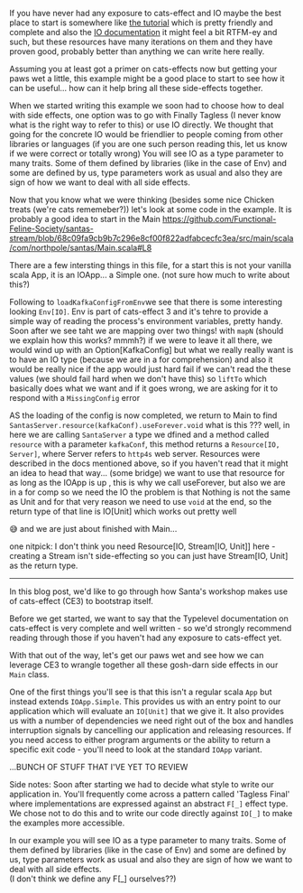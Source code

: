 
If you have never had any exposure to cats-effect and IO maybe the best place to start is somewhere like [the tutorial](https://typelevel.org/cats-effect/docs/concepts) which is pretty friendly and complete and also the [IO documentation](https://typelevel.org/cats-effect/docs/2.x/datatypes/io) it might feel a bit RTFM-ey and such, but these resources have many iterations on them and they have proven good, probably better than anything we can write here really. 

Assuming you at least got a primer on cats-effects now but getting your paws wet a little, this example might be a good place to start to see how it can be useful... how can it help bring all these side-effects together.

When we started writing this example we soon had to choose how to deal with side effects, one option was to go with Finally Tagless (I never know what is the right way to refer to this) or use IO directly. We thought that going for the concrete IO would be friendlier to people coming from other libraries or languages (if you are one such person reading this, let us know if we were correct or totally wrong) 
You will see IO as a type parameter to many traits. Some of them defined by libraries (like in the case of Env) and some are defined by us, type parameters work as usual and also they are sign of how we want to deal with all side effects.   


Now that you know what we were thinking (besides some nice Chicken treats (we're cats rememeber?)) let's look at some code in the example. It is probably a good idea to  start in the Main https://github.com/Functional-Feline-Society/santas-stream/blob/68c09fa9cb9b7c296e8cf00f822adfabcecfc3ea/src/main/scala/com/northpole/santas/Main.scala#L8

There are a few intersting things in this file, for a start this is not your vanilla scala App, it is an IOApp... a Simple one. (not sure how much to write about this?) 

Following to  `loadKafkaConfigFromEnv`we see that there is some interesting looking `Env[IO]`. Env is part of cats-effect 3 and it's tehre to  provide a simple way of reading the process's environment variables, pretty handy. Soon after we see taht we are mapping over two things! with `mapN` (should we explain how this works? mmmh?) if we were to leave it all there, we would wind up with an Option[KafkaConfig] but what we really really want is to have an IO type (because we are in a for comprehension) and also it would be really nice if the app would just hard fail if we can't read the these values (we should fail hard when we don't have this) so `liftTo` which basically does what we want and if it goes wrong, we are asking for it to respond with a `MissingConfig` error 

AS the loading of the config is now completed, we return to Main to find `SantasServer.resource(kafkaConf).useForever.void` what is this ??? well, in here we are calling `SantaServer` a type we dfined and a method called `resource` with a parameter `kafkaConf`, this method returns a `Resource[IO, Server]`, where Server refers to `http4s` web server. Resources were described in  the docs mentioned above, so if you haven't read that it might an idea to head that way... (some bridge) we want to use that resource for as long as the IOApp is up , this is why we call useForever, but also we are in a for comp so we need the IO  the problem is that Nothing is not the same as Unit and for that very reason we need to use `void` at the end, so the return type of that line is IO[Unit] which works out pretty well

😅 and we are just about finished with Main... 





one nitpick: I don't think you need Resource[IO, Stream[IO, Unit]] here - creating a Stream isn't side-effecting so you can just have Stream[IO, Unit] as the return type.



---
In this blog post, we'd like to go through how Santa's workshop makes use of cats-effect (CE3) to bootstrap itself.

Before we get started, we want to say that the Typelevel documentation on cats-effect is very complete and well written - so we'd strongly recommend reading through those if you haven't had any exposure to cats-effect yet.

With that out of the way, let's get our paws wet and see how we can leverage CE3 to wrangle together all these gosh-darn side effects in our `Main` class.

One of the first things you'll see is that this isn't a regular scala `App` but instead extends `IOApp.Simple`.
This provides us with an entry point to our application which will evaluate an `IO[Unit]` that we give it.
It also provides us with a number of dependencies we need right out of the box and handles interruption signals by cancelling our application and releasing resources.
If you need access to either program arguments or the ability to return a specific exit code - you'll need to look at the standard `IOApp` variant.

...BUNCH OF STUFF THAT I'VE YET TO REVIEW

Side notes:
Soon after starting we had to decide what style to write our application in. You'll frequently come across a pattern called 'Tagless Final' where implementations are expressed against an abstract `F[_]` effect type.
We chose not to do this and to write our code directly against `IO[_]` to make the examples more accessible.

In our example you will see IO as a type parameter to many traits. Some of them defined by libraries (like in the case of Env) and some are defined by us, type parameters work as usual and also they are sign of how we want to deal with all side effects.   
(I don't think we define any F[_] ourselves??)